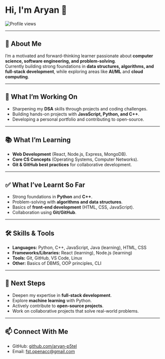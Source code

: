# Hi, I'm Aryan 👋  

![Profile views](https://komarev.com/ghpvc/?username=aryan-p5tel&label=Profile%20views&color=006400&style=flat)

---

## 🚀 About Me
I’m a motivated and forward-thinking learner passionate about **computer science, software engineering, and problem-solving**.  
Currently building strong foundations in **data structures, algorithms, and full-stack development**, while exploring areas like **AI/ML** and **cloud computing**.  

---

## 🎯 What I’m Working On
- Sharpening my **DSA** skills through projects and coding challenges.  
- Building hands-on projects with **JavaScript, Python, and C++**.  
- Developing a personal portfolio and contributing to open-source.  

---

## 📚 What I’m Learning
- **Web Development** (React, Node.js, Express, MongoDB).  
- **Core CS Concepts** (Operating Systems, Computer Networks).  
- **Git & GitHub best practices** for collaborative development.  

---

## ✅ What I’ve Learnt So Far
- Strong foundations in **Python** and **C++**.  
- Problem-solving with **algorithms and data structures**.  
- Basics of **front-end development** (HTML, CSS, JavaScript).  
- Collaboration using **Git/GitHub**.  

---

## 🛠️ Skills & Tools
- **Languages:** Python, C++, JavaScript, Java (learning), HTML, CSS  
- **Frameworks/Libraries:** React (learning), Node.js (learning)  
- **Tools:** Git, GitHub, VS Code, Linux  
- **Other:** Basics of DBMS, OOP principles, CLI  

---

## 🎯 Next Steps
- Deepen my expertise in **full-stack development**.  
- Explore **machine learning** with Python.  
- Actively contribute to **open-source projects**.  
- Work on collaborative projects that solve real-world problems.  

---

## 📫 Connect With Me
- GitHub: [github.com/aryan-p5tel](https://github.com/aryan-p5tel)  
- Email:  fst.openacc@gmail.com

